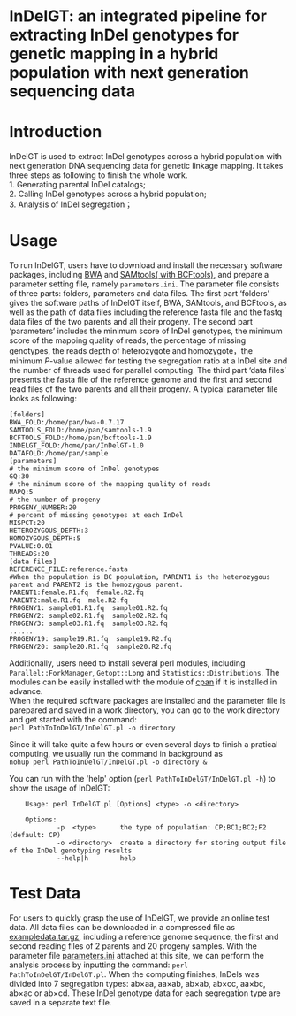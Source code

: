 # InDelGT: an integrated pipeline for extracting InDel genotypes for genetic mapping in a hybrid population with next generation sequencing data
# Introduction
InDelGT is used to extract InDel genotypes across a hybrid population with next generation DNA sequencing data for genetic linkage mapping. It takes three steps as following to finish the whole work.  
           1. Generating parental InDel catalogs;  
           2. Calling InDel genotypes across a hybrid population;  
           3. Analysis of InDel segregation；

# Usage
To run InDelGT, users have to download and install the necessary software packages, including [BWA](https://github.com/lh3/bwa/releases/tag/v0.7.17) and [SAMtools( with BCFtools)](http://samtools.sourceforge.net/), and prepare a parameter setting file, namely `parameters.ini`. The parameter file consists of three parts: folders, parameters and data files. The first part ‘folders’ gives the software paths of InDelGT itself, BWA, SAMtools, and BCFtools, as well as the path of data files including the reference fasta file and the fastq data files of the two parents and all their progeny. The second part ‘parameters’ includes the minimum score of InDel genotypes, the minimum score of the mapping quality of reads, the percentage of missing genotypes, the reads depth of heterozygote and homozygote，the minimum *P*-value allowed for testing the segregation ratio at a InDel site and the number of threads used for parallel computing. The third part ‘data files’ presents the fasta file of the reference genome and the first and second read files of the two parents and all their progeny. A typical parameter file looks as following:  

    [folders]
    BWA_FOLD:/home/pan/bwa-0.7.17
    SAMTOOLS_FOLD:/home/pan/samtools-1.9
    BCFTOOLS_FOLD:/home/pan/bcftools-1.9
    INDELGT_FOLD:/home/pan/InDelGT-1.0
    DATAFOLD:/home/pan/sample
    [parameters]
    # the minimum score of InDel genotypes
    GQ:30
    # the minimum score of the mapping quality of reads
    MAPQ:5
    # the number of progeny
    PROGENY_NUMBER:20
    # percent of missing genotypes at each InDel
    MISPCT:20
    HETEROZYGOUS_DEPTH:3
    HOMOZYGOUS_DEPTH:5
    PVALUE:0.01
    THREADS:20
    [data files]
    REFERENCE_FILE:reference.fasta
    #When the population is BC population, PARENT1 is the heterozygous parent and PARENT2 is the homozygous parent.
    PARENT1:female.R1.fq  female.R2.fq
    PARENT2:male.R1.fq  male.R2.fq
    PROGENY1: sample01.R1.fq  sample01.R2.fq
    PROGENY2: sample02.R1.fq  sample02.R2.fq
    PROGENY3: sample03.R1.fq  sample03.R2.fq
    ......
    PROGENY19: sample19.R1.fq  sample19.R2.fq
    PROGENY20: sample20.R1.fq  sample20.R2.fq

  Additionally, users need to install several perl modules, including `Parallel::ForkManager`, `Getopt::Long` and `Statistics::Distributions`. The modules can be easily installed with the module of [cpan](https://www.cpan.org/) if it is installed in advance.  
  When the required software packages are installed and the parameter file is parepared and saved in a work directory, you can go to the work directory and get started with the command:  
  `perl PathToInDelGT/InDelGT.pl -o directory`
    
  Since it will take quite a few hours or even several days to finish a pratical computing, we usually run the command in background as  
  `nohup perl PathToInDelGT/InDelGT.pl -o directory &`

  You can run with the 'help' option (`perl PathToInDelGT/InDelGT.pl -h`) to show the usage of InDelGT:

        Usage: perl InDelGT.pl [Options] <type> -o <directory>
        
        Options:
                -p  <type>      the type of population: CP;BC1;BC2;F2 (default: CP)
                -o <directory>  create a directory for storing output file of the InDel genotyping results  
                --help|h        help  
# Test Data

For users to quickly grasp the use of InDelGT, we provide an online test data. All data files can be downloaded in a compressed file as [exampledata.tar.gz](https://figshare.com/articles/dataset/sample_tar_gz/15131649), including a reference genome sequence, the first and second reading files of 2 parents and 20 progeny samples. With the parameter file [parameters.ini](https://github.com/pan-zhiliang/InDelGT/blob/main/InDelGT/parameters.ini) attached at this site, we can perform the analysis process by inputting the command: `perl PathToInDelGT/InDelGT.pl`. When the computing finishes, InDels was divided into 7 segregation types: ab×aa, aa×ab, ab×ab, ab×cc, aa×bc, ab×ac or ab×cd. These InDel genotype data for each segregation type are saved in a separate text file.

